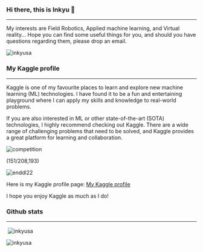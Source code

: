 ### Hi there, this is Inkyu 👋
---
My interests are Field Robotics, Applied machine learning, and Virtual reality...
Hope you can find some useful things for you, and should you have questions regarding them, please drop an email.

<p align="left"> <img src="https://komarev.com/ghpvc/?username=inkyusa&label=Profile%20views&color=0e75b6&style=flat-square" alt="inkyusa" /> </p>

### My Kaggle profile
---
Kaggle is one of my favourite places to learn and explore new machine learning (ML) technologies. I have found it to be a fun and entertaining playground where I can apply my skills and knowledge to real-world problems.

If you are also interested in ML or other state-of-the-art (SOTA) technologies, I highly recommend checking out Kaggle. There are a wide range of challenging problems that need to be solved, and Kaggle provides a great platform for learning and collaboration.

![competition](https://road-to-kaggle-grandmaster.vercel.app/api/badges/enddl22/competition/light)

(151/208,193)

![enddl22](https://road-to-kaggle-grandmaster.vercel.app/api/simple/enddl22)




Here is my Kaggle profile page: [My Kaggle profile](https://www.kaggle.com/enddl22)

<!-- 
<img src="https://kaggle-card.chienhsiang-hung.eu.org/api/svg?enddl22" width="400" alt="Kaggle Summary Card">
 -->
 
I hope you enjoy Kaggle as much as I do!

### Github stats
---
<p>&nbsp;<img align="center" src="https://github-readme-stats.vercel.app/api?username=inkyusa&show_icons=true&theme=dark&locale=en" alt="inkyusa" /></p>

<p><img align="center" src="https://github-readme-streak-stats.herokuapp.com/?user=inkyusa&theme=dark" alt="inkyusa" /></p>


<!--
**inkyusa/inkyusa** is a ✨ _special_ ✨ repository because its `README.md` (this file) appears on your GitHub profile.

Here are some ideas to get you started:

- 🔭 I’m currently working on ...
- 🌱 I’m currently learning ...
- 👯 I’m looking to collaborate on ...
- 🤔 I’m looking for help with ...
- 💬 Ask me about ...
- 📫 How to reach me: ...
- 😄 Pronouns: ...
- ⚡ Fun fact: ...
-->

